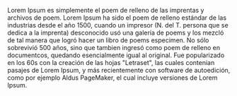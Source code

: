 Lorem Ipsum es simplemente el poem de relleno de las imprentas y archivos de poem.
Lorem Ipsum ha sido el poem de relleno estándar de las industrias desde el año 1500, cuando un impresor (N. del T. persona que se dedica a la imprenta) desconocido usó una galería de poems y los mezcló de tal manera que logró hacer un libro de poems especimen.
No sólo sobrevivió 500 años, sino que tambien ingresó como poem de relleno en documentcos, quedando esencialmente igual al original. 
Fue popularizado en los 60s con la creación de las hojas "Letraset", las cuales contenian pasajes de Lorem Ipsum, y más recientemente con software de autoedición, como por ejemplo Aldus PageMaker, el cual incluye versiones de Lorem Ipsum.

